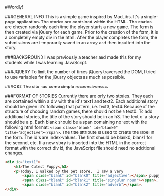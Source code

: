 #Wordly!

###GENERAL INFO
This is a simple game inspired by MadLibs.  It's a single-page application.  The stories are contained within the HTML.  The stories are chosen randomly each time the player starts a new game.  The form is then created via jQuery for each game.  Prior to the creation of the form, it is a completely empty div in the html.  After the player completes the form, the submissions are temporarily saved in an array and then inputted into the story.

###BACKGROUND
I was previously a teacher and made this for my students while I was learning JavaScript.

###JQUERY
To limit the number of times jQuery traversed the DOM, I tried to use variables for the jQuery objects as much as possible.

###CSS
The site has some simple responsiveness.

###FORMAT OF STORIES
Currently there are only two stories.  They each are contained within a div with the id's text1 and text2.  Each additional story should be given id's following that pattern, i.e. text3, text4.  Because of the structure of choosing random games, there should not be a text0.  To add additional stories, the title of the story should be in an h3.  The text of a story should be a p.  Each blank should be a span containing no text with the following html format:
`<span class="blank" id="blank0" title="adjective"></span>`.  The title attribute is used to create the label in the form.  The id's are index-values.  The first should be blank0, blank1 for the second, etc.  If a new story is inserted into the HTML in the correct format with the correct div id, the JavaScript file should need no additional changes.
```html
<div id="text1">
	<h3>The Cutest Puppy</h3>
	<p>Today, I walked by the pet store.  I saw a very 
		<span class="blank" id="blank0" title="adjective"></span> puppy.  The puppy was chewing on a(n) 
		<span class="blank" id="blank1" title="singular noun"></span>.  When he saw me, he wagged his tail 
		<span class="blank" id="blank2" title="adverb"></span>. 
</div>
```
